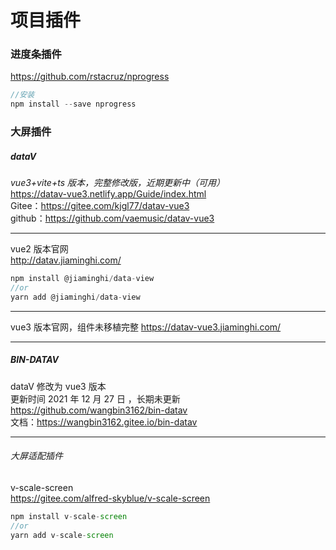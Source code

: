 # 项目插件

### 进度条插件

https://github.com/rstacruz/nprogress

```javascript
//安装
npm install --save nprogress

```

### 大屏插件

##### dataV

_vue3+vite+ts 版本，完整修改版，近期更新中（可用）_  
https://datav-vue3.netlify.app/Guide/index.html  
Gitee：https://gitee.com/kjgl77/datav-vue3  
github：https://github.com/vaemusic/datav-vue3  

---

vue2 版本官网  
http://datav.jiaminghi.com/

```javascript
npm install @jiaminghi/data-view
//or
yarn add @jiaminghi/data-view

```

---

vue3 版本官网，组件未移植完整
https://datav-vue3.jiaminghi.com/

---

##### BIN-DATAV

dataV 修改为 vue3 版本  
更新时间 2021 年 12 月 27 日 ，长期未更新  
https://github.com/wangbin3162/bin-datav  
文档：https://wangbin3162.gitee.io/bin-datav

---

###### 大屏适配插件

v-scale-screen  
https://gitee.com/alfred-skyblue/v-scale-screen

```javascript
npm install v-scale-screen
//or
yarn add v-scale-screen
```
